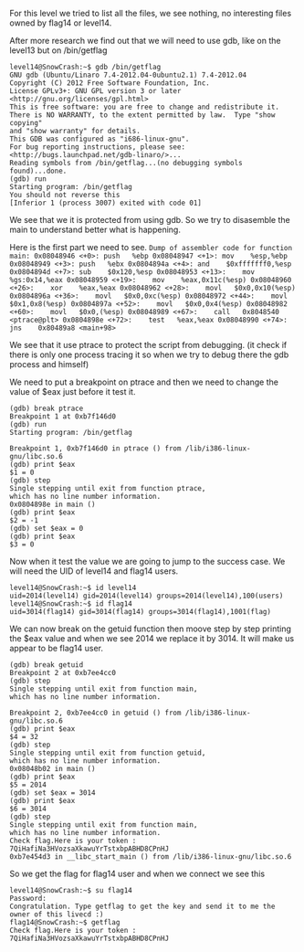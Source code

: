 For this level we tried to list all the files, we see nothing, no interesting files owned by flag14 or level14.

After more research we find out that we will need to use gdb, like on the level13 but on /bin/getflag

	level14@SnowCrash:~$ gdb /bin/getflag
	GNU gdb (Ubuntu/Linaro 7.4-2012.04-0ubuntu2.1) 7.4-2012.04
	Copyright (C) 2012 Free Software Foundation, Inc.
	License GPLv3+: GNU GPL version 3 or later <http://gnu.org/licenses/gpl.html>
	This is free software: you are free to change and redistribute it.
	There is NO WARRANTY, to the extent permitted by law.  Type "show copying"
	and "show warranty" for details.
	This GDB was configured as "i686-linux-gnu".
	For bug reporting instructions, please see:
	<http://bugs.launchpad.net/gdb-linaro/>...
	Reading symbols from /bin/getflag...(no debugging symbols found)...done.
	(gdb) run
	Starting program: /bin/getflag 
	You should not reverse this
	[Inferior 1 (process 3007) exited with code 01]

We see that we it is protected from using gdb.
So we try to disasemble the main to understand better what is happening.

Here is the first part we need to see.
	```Dump of assembler code for function main:
	   0x08048946 <+0>:	push   %ebp
	   0x08048947 <+1>:	mov    %esp,%ebp
	   0x08048949 <+3>:	push   %ebx
	   0x0804894a <+4>:	and    $0xfffffff0,%esp
	   0x0804894d <+7>:	sub    $0x120,%esp
	   0x08048953 <+13>:	mov    %gs:0x14,%eax
	   0x08048959 <+19>:	mov    %eax,0x11c(%esp)
	   0x08048960 <+26>:	xor    %eax,%eax
	   0x08048962 <+28>:	movl   $0x0,0x10(%esp)
	   0x0804896a <+36>:	movl   $0x0,0xc(%esp)
	   0x08048972 <+44>:	movl   $0x1,0x8(%esp)
	   0x0804897a <+52>:	movl   $0x0,0x4(%esp)
	   0x08048982 <+60>:	movl   $0x0,(%esp)
	   0x08048989 <+67>:	call   0x8048540 <ptrace@plt>
	   0x0804898e <+72>:	test   %eax,%eax
	   0x08048990 <+74>:	jns    0x80489a8 <main+98>```

We see that it use ptrace to protect the script from debugging. (it check if there is only one process tracing it so when we try to debug there the gdb process and himself)

We need to put a breakpoint on ptrace and then we need to change the value of $eax just before it test it.

	(gdb) break ptrace
	Breakpoint 1 at 0xb7f146d0
	(gdb) run
	Starting program: /bin/getflag 

	Breakpoint 1, 0xb7f146d0 in ptrace () from /lib/i386-linux-gnu/libc.so.6
	(gdb) print $eax
	$1 = 0
	(gdb) step
	Single stepping until exit from function ptrace,
	which has no line number information.
	0x0804898e in main ()
	(gdb) print $eax
	$2 = -1
	(gdb) set $eax = 0
	(gdb) print $eax
	$3 = 0

Now when it test the value we are going to jump to the success case. 
We will need the UID of level14 and flag14 users.

	level14@SnowCrash:~$ id level14
	uid=2014(level14) gid=2014(level14) groups=2014(level14),100(users)
	level14@SnowCrash:~$ id flag14
	uid=3014(flag14) gid=3014(flag14) groups=3014(flag14),1001(flag)



We can now break on the getuid function then moove step by step printing the $eax value and when we see 2014 we replace it by 3014.
It will make us appear to be flag14 user.

	(gdb) break getuid
	Breakpoint 2 at 0xb7ee4cc0
	(gdb) step
	Single stepping until exit from function main,
	which has no line number information.

	Breakpoint 2, 0xb7ee4cc0 in getuid () from /lib/i386-linux-gnu/libc.so.6
	(gdb) print $eax
	$4 = 32
	(gdb) step
	Single stepping until exit from function getuid,
	which has no line number information.
	0x08048b02 in main ()
	(gdb) print $eax
	$5 = 2014
	(gdb) set $eax = 3014
	(gdb) print $eax
	$6 = 3014
	(gdb) step
	Single stepping until exit from function main,
	which has no line number information.
	Check flag.Here is your token : 7QiHafiNa3HVozsaXkawuYrTstxbpABHD8CPnHJ
	0xb7e454d3 in __libc_start_main () from /lib/i386-linux-gnu/libc.so.6

So we get the flag for flag14 user and when we connect we see this

	level14@SnowCrash:~$ su flag14
	Password: 
	Congratulation. Type getflag to get the key and send it to me the owner of this livecd :)
	flag14@SnowCrash:~$ getflag
	Check flag.Here is your token : 7QiHafiNa3HVozsaXkawuYrTstxbpABHD8CPnHJ






